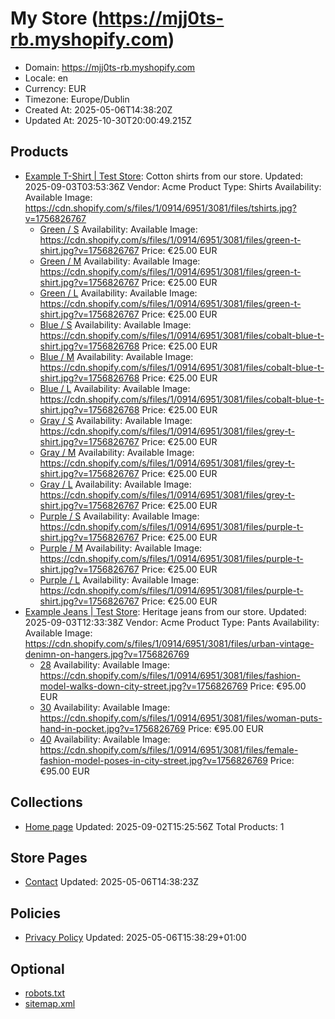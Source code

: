 # My Store (https://mjj0ts-rb.myshopify.com)

- Domain: https://mjj0ts-rb.myshopify.com
- Locale: en
- Currency: EUR
- Timezone: Europe/Dublin
- Created At: 2025-05-06T14:38:20Z
- Updated At: 2025-10-30T20:00:49.215Z

## Products

- [Example T-Shirt | Test Store](https://mjj0ts-rb.myshopify.com/products/example-shirt): Cotton shirts from our store.
  Updated: 2025-09-03T03:53:36Z
  Vendor: Acme
  Product Type: Shirts
  Availability: Available
  Image: https://cdn.shopify.com/s/files/1/0914/6951/3081/files/tshirts.jpg?v=1756826767
  - [Green / S](https://mjj0ts-rb.myshopify.com/products/example-shirt?variant=55733586264441)
    Availability: Available
    Image: https://cdn.shopify.com/s/files/1/0914/6951/3081/files/green-t-shirt.jpg?v=1756826767
    Price: €25.00 EUR
  - [Green / M](https://mjj0ts-rb.myshopify.com/products/example-shirt?variant=55733586297209)
    Availability: Available
    Image: https://cdn.shopify.com/s/files/1/0914/6951/3081/files/green-t-shirt.jpg?v=1756826767
    Price: €25.00 EUR
  - [Green / L](https://mjj0ts-rb.myshopify.com/products/example-shirt?variant=55733586329977)
    Availability: Available
    Image: https://cdn.shopify.com/s/files/1/0914/6951/3081/files/green-t-shirt.jpg?v=1756826767
    Price: €25.00 EUR
  - [Blue / S](https://mjj0ts-rb.myshopify.com/products/example-shirt?variant=55733586362745)
    Availability: Available
    Image: https://cdn.shopify.com/s/files/1/0914/6951/3081/files/cobalt-blue-t-shirt.jpg?v=1756826768
    Price: €25.00 EUR
  - [Blue / M](https://mjj0ts-rb.myshopify.com/products/example-shirt?variant=55733586395513)
    Availability: Available
    Image: https://cdn.shopify.com/s/files/1/0914/6951/3081/files/cobalt-blue-t-shirt.jpg?v=1756826768
    Price: €25.00 EUR
  - [Blue / L](https://mjj0ts-rb.myshopify.com/products/example-shirt?variant=55733586428281)
    Availability: Available
    Image: https://cdn.shopify.com/s/files/1/0914/6951/3081/files/cobalt-blue-t-shirt.jpg?v=1756826768
    Price: €25.00 EUR
  - [Gray / S](https://mjj0ts-rb.myshopify.com/products/example-shirt?variant=55733586461049)
    Availability: Available
    Image: https://cdn.shopify.com/s/files/1/0914/6951/3081/files/grey-t-shirt.jpg?v=1756826767
    Price: €25.00 EUR
  - [Gray / M](https://mjj0ts-rb.myshopify.com/products/example-shirt?variant=55733586493817)
    Availability: Available
    Image: https://cdn.shopify.com/s/files/1/0914/6951/3081/files/grey-t-shirt.jpg?v=1756826767
    Price: €25.00 EUR
  - [Gray / L](https://mjj0ts-rb.myshopify.com/products/example-shirt?variant=55733586526585)
    Availability: Available
    Image: https://cdn.shopify.com/s/files/1/0914/6951/3081/files/grey-t-shirt.jpg?v=1756826767
    Price: €25.00 EUR
  - [Purple / S](https://mjj0ts-rb.myshopify.com/products/example-shirt?variant=55733586559353)
    Availability: Available
    Image: https://cdn.shopify.com/s/files/1/0914/6951/3081/files/purple-t-shirt.jpg?v=1756826767
    Price: €25.00 EUR
  - [Purple / M](https://mjj0ts-rb.myshopify.com/products/example-shirt?variant=55733586592121)
    Availability: Available
    Image: https://cdn.shopify.com/s/files/1/0914/6951/3081/files/purple-t-shirt.jpg?v=1756826767
    Price: €25.00 EUR
  - [Purple / L](https://mjj0ts-rb.myshopify.com/products/example-shirt?variant=55733586624889)
    Availability: Available
    Image: https://cdn.shopify.com/s/files/1/0914/6951/3081/files/purple-t-shirt.jpg?v=1756826767
    Price: €25.00 EUR
- [Example Jeans | Test Store](https://mjj0ts-rb.myshopify.com/products/example-pants): Heritage jeans from our store.
  Updated: 2025-09-03T12:33:38Z
  Vendor: Acme
  Product Type: Pants
  Availability: Available
  Image: https://cdn.shopify.com/s/files/1/0914/6951/3081/files/urban-vintage-denimn-on-hangers.jpg?v=1756826769
  - [28](https://mjj0ts-rb.myshopify.com/products/example-pants?variant=55733590065529)
    Availability: Available
    Image: https://cdn.shopify.com/s/files/1/0914/6951/3081/files/fashion-model-walks-down-city-street.jpg?v=1756826769
    Price: €95.00 EUR
  - [30](https://mjj0ts-rb.myshopify.com/products/example-pants?variant=55733590098297)
    Availability: Available
    Image: https://cdn.shopify.com/s/files/1/0914/6951/3081/files/woman-puts-hand-in-pocket.jpg?v=1756826769
    Price: €95.00 EUR
  - [40](https://mjj0ts-rb.myshopify.com/products/example-pants?variant=55733590131065)
    Availability: Available
    Image: https://cdn.shopify.com/s/files/1/0914/6951/3081/files/female-fashion-model-poses-in-city-street.jpg?v=1756826769
    Price: €95.00 EUR

## Collections

- [Home page](https://mjj0ts-rb.myshopify.com/collections/frontpage)
  Updated: 2025-09-02T15:25:56Z
  Total Products: 1

## Store Pages

- [Contact](https://mjj0ts-rb.myshopify.com/pages/contact)
  Updated: 2025-05-06T14:38:23Z

## Policies

- [Privacy Policy](https://mjj0ts-rb.myshopify.com/policies/privacy-policy)
  Updated: 2025-05-06T15:38:29+01:00

## Optional

- [robots.txt](https://mjj0ts-rb.myshopify.com/robots.txt)
- [sitemap.xml](https://mjj0ts-rb.myshopify.com/sitemap.xml)
